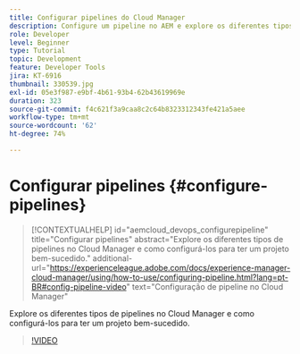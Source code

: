 ```yaml
---
title: Configurar pipelines do Cloud Manager
description: Configure um pipeline no AEM e explore os diferentes tipos de pipelines.
role: Developer
level: Beginner
type: Tutorial
topic: Development
feature: Developer Tools
jira: KT-6916
thumbnail: 330539.jpg
exl-id: 05e3f987-e9bf-4b61-93b4-62b43619969e
duration: 323
source-git-commit: f4c621f3a9caa8c2c64b8323312343fe421a5aee
workflow-type: tm+mt
source-wordcount: '62'
ht-degree: 74%

---
```


# Configurar pipelines {#configure-pipelines}

>[!CONTEXTUALHELP]
>id="aemcloud_devops_configurepipeline"
>title="Configurar pipelines"
>abstract="Explore os diferentes tipos de pipelines no Cloud Manager e como configurá-los para ter um projeto bem-sucedido."
>additional-url="https://experienceleague.adobe.com/docs/experience-manager-cloud-manager/using/how-to-use/configuring-pipeline.html?lang=pt-BR#config-pipeline-video" text="Configuração de pipeline no Cloud Manager"

Explore os diferentes tipos de pipelines no Cloud Manager e como configurá-los para ter um projeto bem-sucedido.

>[!VIDEO](https://video.tv.adobe.com/v/345840?quality=12&learn=on&captions=por_br)
